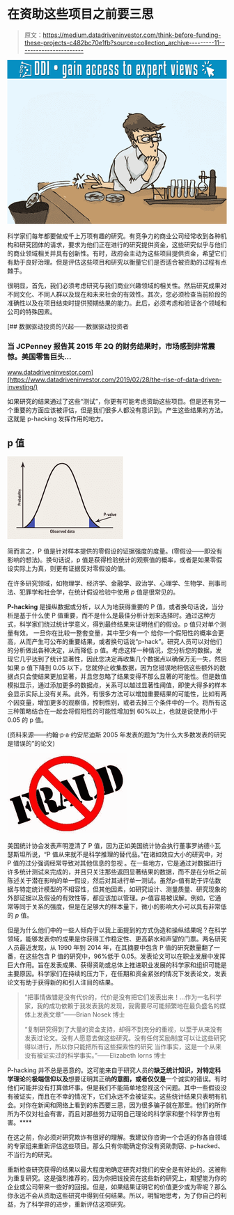 # 在资助这些项目之前要三思

> 原文：<https://medium.datadriveninvestor.com/think-before-funding-these-projects-c482bc70e1fb?source=collection_archive---------11----------------------->

[![](img/7f40d82f09665e03ed8898d0a11b24c7.png)](http://www.track.datadriveninvestor.com/1B9E)![](img/81f1dcf604a00287265183a0179970d2.png)

科学家们每年都要做成千上万项有趣的研究。有竞争力的商业公司经常收到各种机构和研究团体的请求，要求为他们正在进行的研究提供资金，这些研究似乎与他们的商业领域相关并具有创新性。有时，政府会主动为这些项目提供资金，希望它们有助于良好治理。但是评估这些项目和研究以衡量它们是否适合被资助的过程有点棘手。

很明显，首先，我们必须考虑研究与我们商业兴趣领域的相关性。然后研究成果对不同文化、不同人群以及现在和未来社会的有效性。其次，您必须检查当前阶段的准确性以及在项目结束时提供预期结果的能力。此后，必须考虑和验证各个领域和公司的特殊因素。

[](https://www.datadriveninvestor.com/2019/02/28/the-rise-of-data-driven-investing/) [## 数据驱动投资的兴起——数据驱动投资者

### 当 JCPenney 报告其 2015 年 2Q 的财务结果时，市场感到非常震惊。美国零售巨头…

www.datadriveninvestor.com](https://www.datadriveninvestor.com/2019/02/28/the-rise-of-data-driven-investing/) 

如果研究的结果通过了这些“测试”，你更有可能考虑资助这些项目。但是还有另一个重要的方面应该被评估，但是我们很多人都没有意识到。产生这些结果的方法。这就是 p-hacking 发挥作用的地方。

## p 值

![](img/6081ee3c4ca86475aea70ddcfe21f428.png)

简而言之，P 值是针对样本提供的零假设的证据强度的度量。(零假设——即没有影响的想法)。换句话说，p 值是获得检验统计的观察值的概率，或者是如果零假设实际上为真，则更有证据反对零假设的值。

在许多研究领域，如物理学、经济学、金融学、政治学、心理学、生物学、刑事司法、犯罪学和社会学，在统计假设检验中使用 *p* 值是很常见的。

**P-hacking** 是操纵数据或分析，以人为地获得重要的 P 值，或者换句话说，当分析是基于什么使 P 值重要，而不是什么是最佳分析计划来选择时。通过这种方式，科学家们绕过统计学意义，得到最终结果来证明他们的假设。p 值只对单个测量有效。
一旦你在比较一整套变量，其中至少有一个
给你一个假阳性的概率会更高，从而产生可公布的重要结果，或者换句话说“p-hack”。研究人员可以对他们的分析做出各种决定，从而降低 p 值。考虑这样一种情况，您分析您的数据，发现它几乎达到了统计显著性，因此您决定再收集几个数据点以确保万无一失，然后如果 p 值下降到 0.05 以下，您就停止收集数据，因为您错误地相信这些额外的数据点只会使结果更加显著，并且您忽略了结果变得不那么显著的可能性。但是数值模拟显示，通过添加更多的数据点，关系可以越过显著性阈值，即使大得多的样本会显示实际上没有关系。此外，有很多方法可以增加重要结果的可能性，比如有两个因变量，增加更多的观察值，控制性别，或者去掉三个条件中的一个。将所有这三种策略结合在一起会将假阳性的可能性增加到 60%以上，也就是说使用小于 0.05 的 p 值。

(资料来源——约翰·p·a·约安尼迪斯 2005 年发表的题为“为什么大多数发表的研究是错误的”的论文)

![](img/dd59134549ed816eb2c6d50f344a8759.png)

美国统计协会发表声明澄清了 P 值，因为正如美国统计协会执行董事罗纳德·l·瓦瑟斯坦所说，“P 值从来就不是科学推理的替代品。”在诸如效应大小的研究中，对 P 值的过分强调经常导致对其他信息的忽视
。在一些地方，它是通过对数据进行许多统计测试来完成的，并且只关注那些返回显著结果的数据，而不是在分析之前陈述关于潜在影响的单一假设，然后对其进行单一测试。虽然*p*-值有助于评估数据与特定统计模型的不相容性，但其他因素，如研究设计、测量质量、研究现象的外部证据以及假设的有效性等，都应该加以管理。*p*-值容易被误解。例如，它通常等同于关系的强度，但是在足够大的样本量下，微小的影响大小可以具有非常低的 *p* 值。

但是为什么他们中的一些人倾向于以我上面提到的方式伪造和操纵结果呢？在科学领域，能够发表你的成果是你获得工作稳定性、更高薪水和声望的门票。两名研究人员最近发现，从 1990 年到 2014 年，在其摘要中包含 P 值的研究数量翻了一番，在这些包含 P 值的研究中，96%低于 0.05。发表论文可以在职业发展中发挥巨大作用。旨在发表成果、获得资助或总体上推进职业发展的科学家和组织可能是主要原因。科学家们在持续的压力下，在任期和资金紧张的情况下发表论文，发表论文有助于获得新的和引人注目的结果。

> “把事情做错是没有代价的，代价是没有把它们发表出来！…作为一名科学家，我的成功依赖于我发表我的发现，我需要尽可能频繁地在最负盛名的媒体上发表文章”——Brian Nosek 博士
> 
> “复制研究得到了大量的资金支持，却得不到充分的重视，以至于从来没有
> 发表过论文。没有人愿意去做这些研究。没有任何奖励制度可以让这些研究得以进行，所以你只能把所有这些探索性的研究
> 当作事实，这是一个从来没有被证实过的科学事实。”——Elizabeth Iorns 博士

P-hacking 并不总是恶意的。这可能来自于研究人员的**缺乏统计知识，对特定科学理论**的**极端信仰以及**想要证明其正确**的意图，或者仅仅是**一个诚实的错误。有时他们可能并没有打算做坏事。但是我们不能简单地忽视这个问题。其中一些假设没有被证实，而且在不幸的情况下，它们永远不会被证实。这些统计结果只表明有机会。对你在新闻和网络上看到的东西要三思，因为很多骗子就在那里。他们的所作所为不仅对社会有害，而且对那些努力证明自己理论的科学家和整个科学界也有害。****

在这之前，你必须对研究欺诈有很好的理解。我建议你咨询一个合适的你各自领域的专家组来重新评估这些项目。那么只有你能确定你没有资助剽窃、p-hacked、不当行为的研究。

重新检查研究获得的结果以最大程度地确定研究对我们的安全是有好处的。这被称为重复研究。这是强烈推荐的，因为你把钱投资在这些新的研究上，期望能为你的企业或公司带来一些好的回报。但是，如果结果证明它的价值更少或为零呢？那么你永远不会从资助这些研究中得到任何结果。所以，明智地思考，为了你自己的利益，为了科学界的进步，重新评估这项研究。